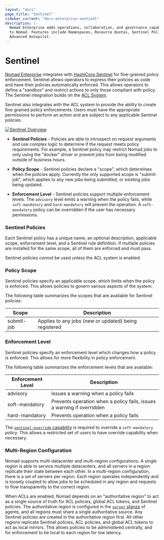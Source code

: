 ```yaml
---
layout: "docs"
page_title: "Sentinel"
sidebar_current: "docs-enterprise-sentinel"
description: |-
  Nomad Enterprise adds operations, collaboration, and governance capabilities
  to Nomad. Features include Namespaces, Resource Quotas, Sentinel Policies, and
  Advanced Autopilot.
---
```


# Sentinel

[Nomad Enterprise] integrates with [HashiCorp Sentinel][Sentinel] for
fine-grained policy enforcement. Sentinel allows operators to express their
policies as code and have their policies automatically enforced. This allows
operators to define a "sandbox" and restrict actions to only those compliant
with policy. The Sentinel integration builds on the [ACL System][ACLs].

Sentinel also integrates with the ACL system to provide the ability to create fine
grained policy enforcements. Users must have the appropriate permissions to perform
an action and are subject to any applicable Sentinel policies.

[![Sentinel Overview][img_sentinel_overview]][img_sentinel_overview]

- **Sentinel Policies** - Policies are able to introspect on request arguments
  and use complex logic to determine if the request meets policy requirements.
  For example, a Sentinel policy may restrict Nomad jobs to only using the
  "docker" driver or prevent jobs from being modified outside of business
  hours.

- **Policy Scope** - Sentinel policies declare a "scope", which determines when
  the policies apply. Currently the only supported scope is "submit-job", which
  applies to any new jobs being submitted, or existing jobs being updated.

- **Enforcement Level** - Sentinel policies support multiple enforcement levels.
  The `advisory` level emits a warning when the policy fails, while
  `soft-mandatory` and `hard-mandatory` will prevent the operation. A
  `soft-mandatory` policy can be overridden if the user has necessary
  permissions.

### Sentinel Policies

Each Sentinel policy has a unique name, an optional description, applicable
scope, enforcement level, and a Sentinel rule definition. If multiple policies
are installed for the same scope, all of them are enforced and must pass.

Sentinel policies _cannot_ be used unless the ACL system is enabled.

### Policy Scope

Sentinel policies specify an applicable scope, which limits when the policy is
enforced. This allows policies to govern various aspects of the system.

The following table summarizes the scopes that are available for Sentinel
policies:

| Scope      | Description                                           |
| ---------- | ----------------------------------------------------- |
| submit-job | Applies to any jobs (new or updated) being registered |

### Enforcement Level

Sentinel policies specify an enforcement level which changes how a policy is
enforced. This allows for more flexibility in policy enforcement.

The following table summarizes the enforcement levels that are available:

| Enforcement Level | Description                                                            |
| ----------------- | ---------------------------------------------------------------------- |
| advisory          | Issues a warning when a policy fails                                   |
| soft-mandatory    | Prevents operation when a policy fails, issues a warning if overridden |
| hard-mandatory    | Prevents operation when a policy fails                                 |

The [`sentinel-override` capability] is required to override a `soft-mandatory`
policy. This allows a restricted set of users to have override capability when
necessary.

### Multi-Region Configuration

Nomad supports multi-datacenter and multi-region configurations. A single region
is able to service multiple datacenters, and all servers in a region replicate
their state between each other. In a multi-region configuration, there is a set
of servers per region. Each region operates independently and is loosely coupled
to allow jobs to be scheduled in any region and requests to flow transparently
to the correct region.

When ACLs are enabled, Nomad depends on an "authoritative region" to act as a
single source of truth for ACL policies, global ACL tokens, and Sentinel
policies. The authoritative region is configured in the [`server` stanza] of
agents, and all regions must share a single authoritative source. Any Sentinel
policies are created in the authoritative region first. All other regions
replicate Sentinel policies, ACL policies, and global ACL tokens to act as local
mirrors. This allows policies to be administered centrally, and for enforcement
to be local to each region for low latency.

[`sentinel-override` capability]: http://www.nomadproject.io/guides/security/acl.html#sentinel-override
[`server` stanza]: http://www.nomadproject.io/docs/configuration/server.html
[ACLs]: https://www.nomadproject.io/guides/security/acl.html
[authoritative Nomad region]: http://www.nomadproject.io/docs/configuration/server.html#authoritative_region
[HTTP API]: https://www.nomadproject.io/api/quotas.html
[img_sentinel_overview]: /assets/images/sentinel.jpg
[JSON Specification of jobs]: http://www.nomadproject.io/api/json-jobs.html
[namespaces]: namespaces
[Nomad Enterprise]: https://www.hashicorp.com/products/nomad/
[quotas commands]: http://www.nomadproject.io/docs/commands/quotas.html
[quotas]: quotas
[Sentinel policies]: sentinel
[Sentinel]: https://docs.hashicorp.com/sentinel/
